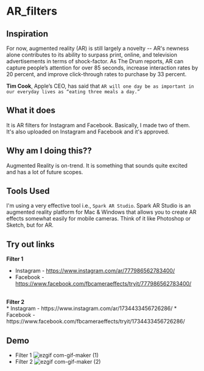 # AR_filters

## Inspiration
For now, augmented reality (AR) is still largely a novelty -- AR's newness alone contributes to its ability to surpass print, online, and television advertisements in terms of shock-factor. As The Drum reports, AR can capture people’s attention for over 85 seconds, increase interaction rates by 20 percent, and improve click-through rates to purchase by 33 percent.

**Tim Cook**, Apple’s CEO, has said that ```AR will one day be as important in our everyday lives as “eating three meals a day.”``` 

## What it does
It is AR filters for Instagram and Facebook. Basically, I made two of them. It's also uploaded on Instagram and Facebook and it's approved.

## Why am I doing this??
Augmented Reality is on-trend. It is something that sounds quite excited and has a lot of future scopes. 

## Tools Used
I'm using a very effective tool i.e., ```Spark AR Studio```. Spark AR Studio is an augmented reality platform for Mac & Windows that allows you to create AR effects somewhat easily for mobile cameras. Think of it like Photoshop or Sketch, but for AR.

## Try out links
<b>Filter 1</b> <br>
* Instagram - https://www.instagram.com/ar/777986562783400/
* Facebook - https://www.facebook.com/fbcameraeffects/tryit/777986562783400/
<br>
<b>Filter 2</b><br>
* Instagram - https://www.instagram.com/ar/1734433456726286/
* Facebook - https://www.facebook.com/fbcameraeffects/tryit/1734433456726286/

## Demo 
* Filter 1
![ezgif com-gif-maker (1)](https://user-images.githubusercontent.com/42477627/101773636-13f25c80-3b13-11eb-9546-be9a9a0ffd6c.gif) <br>
* Filter 2
![ezgif com-gif-maker (2)](https://user-images.githubusercontent.com/42477627/101784441-8407df00-3b21-11eb-9b9a-c7a1a262b8da.gif) <br>


